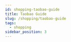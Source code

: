 ```yaml
---
id: shopping-taobao-guide
title: Taobao Guide
slug: /shopping/taobao-guide
tags:
  - shopping
sidebar_position: 3
---
```

